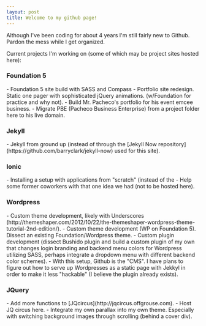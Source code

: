 ```yaml
---
layout: post
title: Welcome to my github page!
---
```


Although I've been coding for about 4 years I'm still fairly new to Github. Pardon the mess while I get organized.

Current projects I'm working on (some of which may be project sites hosted here):
<h3>Foundation 5</h3>
- Foundation 5 site build with SASS and Compass
- Portfolio site redesign. Static one pager with sophisticated jQuery animations. (w/Foundation for practice and why not).
- Build Mr. Pacheco's portfolio for his event emcee business.
- Migrate PBE (Pacheco Business Enterprise) from a project folder here to his live domain.

<h3>Jekyll</h3>
- Jekyll from ground up (instead of through the [Jekyll Now repository](https://github.com/barryclark/jekyll-now) used for this site).

<h3>Ionic</h3>
- Installing a setup with applications from "scratch" (instead of the 
- Help some former coworkers with that one idea we had (not to be hosted here).

<h3>Wordpress</h3>
- Custom theme development, likely with Underscores (http://themeshaper.com/2012/10/22/the-themeshaper-wordpress-theme-tutorial-2nd-edition/).
- Custom theme development (WP on Foundation 5). Dissect an existing Foundation/Wordpress theme.
- Custom plugin development (dissect Bushido plugin and build a custom plugin of my own that changes login branding and backend menu colors for Wordpress utilizing SASS, perhaps integrate a dropdown menu with different backend color schemes).
- With this setup, Github is the "CMS". I have plans to figure out how to serve up Wordpresses as a static page with Jekkyl in order to make it less "hackable" (I believe the plugin already exists).

<h3>JQuery</h3>
- Add more functions to [JQcircus](http://jqcircus.offgrouse.com).
- Host JQ circus here.
- Integrate my own parallax into my own theme. Especially with switching background images through scrolling (behind a cover div).
